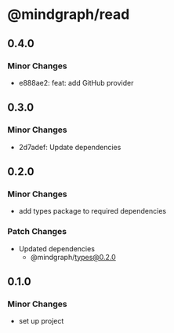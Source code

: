 # @mindgraph/read

## 0.4.0

### Minor Changes

- e888ae2: feat: add GitHub provider

## 0.3.0

### Minor Changes

- 2d7adef: Update dependencies

## 0.2.0

### Minor Changes

- add types package to required dependencies

### Patch Changes

- Updated dependencies
  - @mindgraph/types@0.2.0

## 0.1.0

### Minor Changes

- set up project
